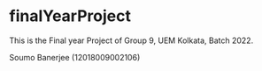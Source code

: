 # finalYearProject
This is the Final year Project of Group 9, UEM Kolkata, Batch 2022.


Soumo Banerjee (12018009002106)

			











